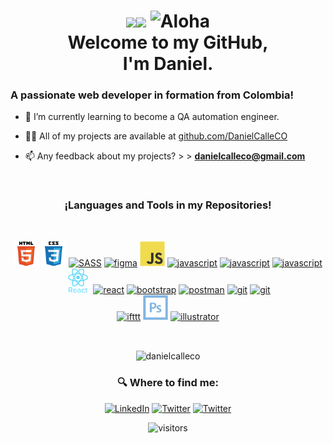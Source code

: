 <h1 align="center"><img src="https://media.giphy.com/media/hvRJCLFzcasrR4ia7z/giphy.gif" height="40px"><img
src="https://c.tenor.com/eT_e-q0D5xoAAAAi/long-livethe-blob-sunglasses.gif" height="50px"> <img
src="https://github.com/alansmathew/alansmathew/raw/master/lang.gif" height="50px" alt="Aloha" />
</br>Welcome to my GitHub,</br> I'm Daniel.</br></h1>

<h3 align="left">A passionate web developer in formation from Colombia!</h3>

- 🌱 I’m currently learning to become a QA automation engineer.

- 👨‍💻 All of my projects are available at [github.com/DanielCalleCO](github.com/DanielCalleCO)

- 📫 Any feedback about my projects? > > **danielcalleco@gmail.com**

</br>
<h3 align="center">¡Languages and Tools in my Repositories!</h3></br>
<p align="center">
<a href="https://www.w3.org/html/" target="_blank" rel="noreferrer"><img
        src="https://raw.githubusercontent.com/devicons/devicon/master/icons/html5/html5-original-wordmark.svg"
        alt="html5" width="40" height="40" /></a>
<a href="https://www.w3schools.com/css/" target="_blank" rel="noreferrer"><img
        src="https://raw.githubusercontent.com/devicons/devicon/master/icons/css3/css3-original-wordmark.svg" alt="css3"
        width="40" height="40" /></a>
<a href="https://www.w3schools.com/sass/sass_intro.php" target="_blank" rel="noreferrer"><img
        src="https://www.vectorlogo.zone/logos/sass-lang/sass-lang-icon.svg" alt="SASS" width="40" height="40" /></a>
<a href="https://www.figma.com/" target="_blank" rel="noreferrer"><img
        src="https://www.vectorlogo.zone/logos/figma/figma-icon.svg" alt="figma" width="40" height="40" /></a>
<a href="https://developer.mozilla.org/en-US/docs/Web/JavaScript" target="_blank" rel="noreferrer"><img
        src="https://raw.githubusercontent.com/devicons/devicon/master/icons/javascript/javascript-original.svg"
        alt="javascript" width="40" height="40" /></a>
<a href="https://axios-http.com/es/docs/intro" target="_blank" rel="noreferrer">
    <img src="https://www.vectorlogo.zone/logos/axios/axios-icon.svg" alt="javascript" width="40" height="40" /></a>    
<a href="https://mochajs.org/" target="_blank" rel="noreferrer">
    <img src="https://www.vectorlogo.zone/logos/mochajs/mochajs-icon.svg" alt="javascript" width="40" height="40" /></a>
<a href="https://www.chaijs.com/" target="_blank" rel="noreferrer">
    <img src="https://www.vectorlogo.zone/logos/chaijs/chaijs-icon.svg" alt="javascript" width="40" height="40" /></a>
<a href="https://reactjs.org/" target="_blank" rel="noreferrer">
    <img src="https://raw.githubusercontent.com/devicons/devicon/master/icons/react/react-original-wordmark.svg"
        alt="react" width="40" height="40" /></a>
<a href="https://mui.com/material-ui/getting-started/overview/" target="_blank" rel="noreferrer">
    <img src="https://raw.githubusercontent.com/wappalyzer/wappalyzer/0962f4ffedcd098d25781bc811aecda9cd5dc98a/src/drivers/webextension/images/icons/MUI.svg"
        alt="react" width="40" height="40" /></a>
        <a href="https://getbootstrap.com/" target="_blank" rel="noreferrer">
    <img src="https://upload.vectorlogo.zone/logos/getbootstrap/images/987f8f6c-263a-47b1-a85d-853cfca215d9.svg"
        alt="bootstrap" width="40" height="40" /></a>
<a href="https://postman.com" target="_blank" rel="noreferrer">
    <img src="https://www.vectorlogo.zone/logos/getpostman/getpostman-icon.svg" alt="postman" width="40"
        height="40" /></a>
<a href="https://git-scm.com/" target="_blank" rel="noreferrer">
    <img src="https://www.vectorlogo.zone/logos/git-scm/git-scm-icon.svg" alt="git" width="40" height="40" /></a>
<a href="https://github.com/" target="_blank" rel="noreferrer">
    <img src="https://www.vectorlogo.zone/logos/github/github-tile.svg" alt="git" width="40" height="40" /></a>
</br>
<a href="https://ifttt.com/" target="_blank" rel="noreferrer">
    <img src="https://www.vectorlogo.zone/logos/ifttt/ifttt-icon.svg" alt="ifttt" width="40" height="40" /></a>
<a href="https://www.photoshop.com/en" target="_blank" rel="noreferrer">
    <img src="https://raw.githubusercontent.com/devicons/devicon/master/icons/photoshop/photoshop-line.svg"
        alt="photoshop" width="40" height="40" /></a>
<a href="https://www.adobe.com/in/products/illustrator.html" target="_blank" rel="noreferrer">
    <img src="https://www.vectorlogo.zone/logos/adobe_illustrator/adobe_illustrator-icon.svg" alt="illustrator"
        width="40" height="40" /></a>

</p>

<br />
<p align="center"><img align="center"
src="https://github-readme-stats.vercel.app/api/top-langs?username=danielcalleco&show_icons=true&locale=en&layout=compact&theme=github_dark"
alt="danielcalleco" />
</p>

<h3 align="center">🔍 Where to find me:</h3>
<p align="center">
<a href="https://linkedin.com/in/danielcalleco" target="blank"><img src="https://img.shields.io/badge/linkedin-282C34?logo=linkedin&logoColor=0a66c2" alt="LinkedIn" title="LinkedIn" height="25" /></a>
<a href="https://twitter.com/danielcalleco" target="blank"><img src="https://img.shields.io/badge/Twitter-282C34?logo=twitter&logoColor=03a9f4" alt="Twitter" title="Twitter" height="25"/></a>
<a href="https://codesandbox.io/u/DanielCalleCO" target="blank"><img src="https://img.shields.io/badge/codesandbox-282C34?logo=codesandbox&logoColor=ffffff" alt="Twitter" title="Twitter" height="25"/></a>
</p>

<p align="center"> <img
src="https://komarev.com/ghpvc/?username=danielcalleco&label=Profile%20views&color=0e75b6&style=flat"
alt="visitors" height="25"/> </p>
